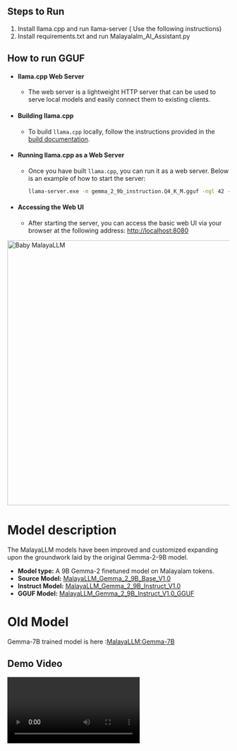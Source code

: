 ## Steps to Run

1) Install llama.cpp and run llama-server ( Use the following instructions)
2) Install requirements.txt and run Malayalalm_AI_Assistant.py
   
## How to run GGUF

  - #### llama.cpp Web Server
    - The web server is a lightweight HTTP server that can be used to serve local models and easily connect them to existing clients.
  - #### Building llama.cpp
    - To build `llama.cpp` locally, follow the instructions provided in the [build documentation](https://github.com/ggerganov/llama.cpp/blob/master/docs/build.md).
  - #### Running llama.cpp as a Web Server
    - Once you have built `llama.cpp`, you can run it as a web server. Below is an example of how to start the server:
        ```sh
        llama-server.exe -m gemma_2_9b_instruction.Q4_K_M.gguf -ngl 42 -c 128 -n 100
        ```
  - #### Accessing the Web UI
    - After starting the server, you can access the basic web UI via your browser at the following address:
      [http://localhost:8080](http://localhost:8080)
<img src="https://cdn-uploads.huggingface.co/production/uploads/64e65800e44b2668a56f9731/te7d5xjMrtk6RDMEAxmCy.png" alt="Baby MalayaLLM" width="600" height="auto">
   
# Model description
The MalayaLLM models have been improved and customized expanding upon the groundwork laid by the original Gemma-2-9B model.

- **Model type:** A 9B Gemma-2 finetuned model on Malayalam tokens.
- **Source Model:** [MalayaLLM_Gemma_2_9B_Base_V1.0](https://huggingface.co/VishnuPJ/MalayaLLM_Gemma_2_9B_Base_V1.0)
- **Instruct Model:** [MalayaLLM_Gemma_2_9B_Instruct_V1.0](https://huggingface.co/VishnuPJ/MalayaLLM_Gemma_2_9B_Instruct_V1.0)
- **GGUF Model:** [MalayaLLM_Gemma_2_9B_Instruct_V1.0_GGUF](https://huggingface.co/VishnuPJ/MalayaLLM_Gemma_2_9B_Instruct_V1.0_GGUF)

# Old Model
Gemma-7B trained model is here :[MalayaLLM:Gemma-7B](https://huggingface.co/collections/VishnuPJ/malayallm-malayalam-gemma-7b-66851df5e809bed18c2abd25)

##  Demo Video

<video controls autoplay src=""></video>

